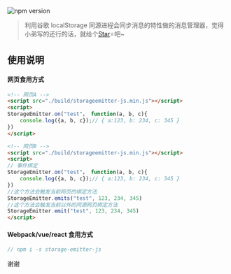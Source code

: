![npm version](https://img.shields.io/badge/npm-1.0.0-brightgreen)
 > 利用谷歌 localStorage 同源进程会同步消息的特性做的消息管理器，觉得小弟写的还行的话，就给个[Star](https://github.com/mytwz/storage-emitter-js)⭐️吧~

## 使用说明

#### 网页食用方式
```html
<!-- 网页A -->
<script src="./build/storageemitter-js.min.js"></script>
<script>
StorageEmitter.on("test"， function(a, b, c){
    console.log({a, b, c});// { a:123, b: 234, c: 345 }
})
</script>

<!-- 网页B -->
<script src="./build/storageemitter-js.min.js"></script>
<script>
// 事件绑定
StorageEmitter.on("test"， function(a, b, c){
    console.log({a, b, c});// { a:123, b: 234, c: 345 }
})
//这个方法会触发当前网页的绑定方法
StorageEmitter.emits("test", 123, 234, 345)
//这个方法会触发当前以外的同源网页绑定方法
StorageEmitter.emit("test", 123, 234, 345)
</script>
```

#### Webpack/vue/react 食用方式
```javascript
// npm i -s storage-emitter-js
```

谢谢